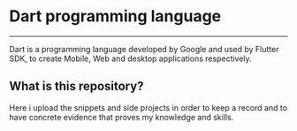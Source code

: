 # Dart programming language
---------------------
Dart is a programming language developed by Google and used by Flutter SDK, to create Mobile, Web and desktop applications respectively.

## What is this repository?

Here i upload the snippets and side projects in order to keep a record and to have concrete evidence that proves my knowledge and skills.